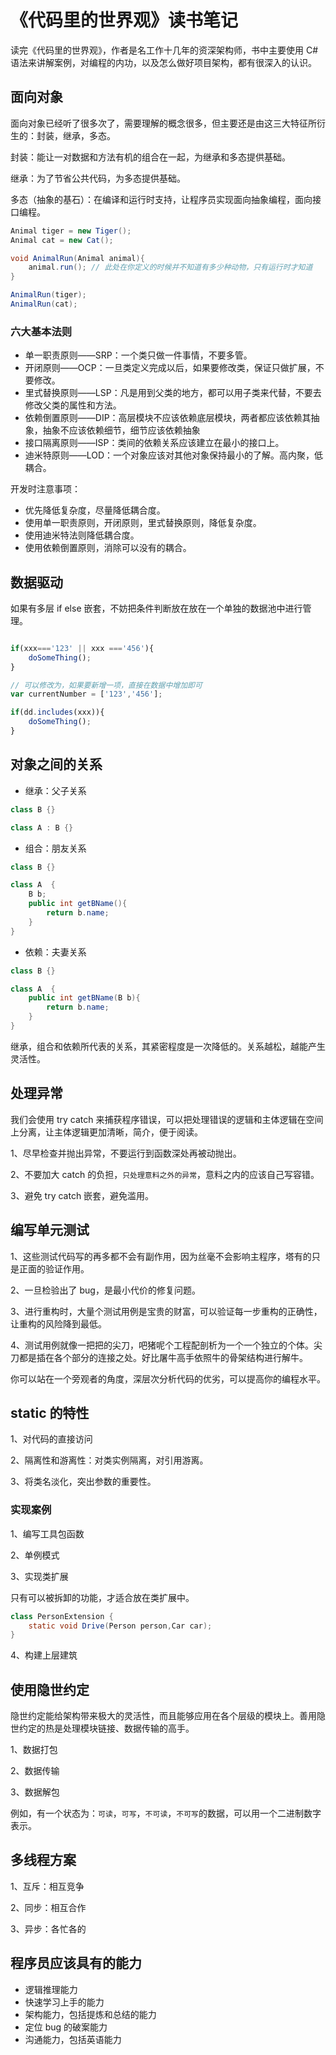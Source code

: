 # 《代码里的世界观》读书笔记

读完《代码里的世界观》，作者是名工作十几年的资深架构师，书中主要使用 C# 语法来讲解案例，对编程的内功，以及怎么做好项目架构，都有很深入的认识。

## 面向对象

面向对象已经听了很多次了，需要理解的概念很多，但主要还是由这三大特征所衍生的：封装，继承，多态。

封装：能让一对数据和方法有机的组合在一起，为继承和多态提供基础。

继承：为了节省公共代码，为多态提供基础。

多态（抽象的基石）：在编译和运行时支持，让程序员实现面向抽象编程，面向接口编程。

``` java
Animal tiger = new Tiger();
Animal cat = new Cat();

void AnimalRun(Animal animal){
    animal.run(); // 此处在你定义的时候并不知道有多少种动物，只有运行时才知道
}

AnimalRun(tiger);
AnimalRun(cat);
```

### 六大基本法则

* 单一职责原则——SRP：一个类只做一件事情，不要多管。
* 开闭原则——OCP：一旦类定义完成以后，如果要修改类，保证只做扩展，不要修改。
* 里式替换原则——LSP：凡是用到父类的地方，都可以用子类来代替，不要去修改父类的属性和方法。
* 依赖倒置原则——DIP：高层模块不应该依赖底层模块，两者都应该依赖其抽象，抽象不应该依赖细节，细节应该依赖抽象
* 接口隔离原则——ISP：类间的依赖关系应该建立在最小的接口上。
* 迪米特原则——LOD：一个对象应该对其他对象保持最小的了解。高内聚，低耦合。

开发时注意事项：

* 优先降低复杂度，尽量降低耦合度。
* 使用单一职责原则，开闭原则，里式替换原则，降低复杂度。
* 使用迪米特法则降低耦合度。
* 使用依赖倒置原则，消除可以没有的耦合。

## 数据驱动

如果有多层 if else 嵌套，不妨把条件判断放在放在一个单独的数据池中进行管理。

```js

if(xxx==='123' || xxx ==='456'){
    doSomeThing();
}

// 可以修改为，如果要新增一项，直接在数据中增加即可
var currentNumber = ['123','456'];

if(dd.includes(xxx)){
    doSomeThing();
}

```

## 对象之间的关系

* 继承：父子关系

```java
class B {}

class A : B {}
```

* 组合：朋友关系

```java
class B {}

class A  {
    B b;
    public int getBName(){
        return b.name;
    }
}
```

* 依赖：夫妻关系

```java
class B {}

class A  {
    public int getBName(B b){
        return b.name;
    }
}

```

继承，组合和依赖所代表的关系，其紧密程度是一次降低的。关系越松，越能产生灵活性。

## 处理异常

我们会使用 try catch 来捕获程序错误，可以把处理错误的逻辑和主体逻辑在空间上分离，让主体逻辑更加清晰，简介，便于阅读。

1、尽早检查并抛出异常，不要运行到函数深处再被动抛出。

2、不要加大 catch 的负担，`只处理意料之外的异常`，意料之内的应该自己写容错。

3、避免 try catch 嵌套，避免滥用。

## 编写单元测试

1、这些测试代码写的再多都不会有副作用，因为丝毫不会影响主程序，塔有的只是正面的验证作用。

2、一旦检验出了 bug，是最小代价的修复问题。

3、进行重构时，大量个测试用例是宝贵的财富，可以验证每一步重构的正确性，让重构的风险降到最低。

4、测试用例就像一把把的尖刀，吧猪呢个工程配剖析为一个一个独立的个体。尖刀都是插在各个部分的连接之处。好比屠牛高手依照牛的骨架结构进行解牛。

你可以站在一个旁观者的角度，深层次分析代码的优劣，可以提高你的编程水平。

## static 的特性

1、对代码的直接访问

2、隔离性和游离性：对类实例隔离，对引用游离。

3、将类名淡化，突出参数的重要性。

### 实现案例

1、编写工具包函数

2、单例模式

3、实现类扩展

只有可以被拆卸的功能，才适合放在类扩展中。

``` java
class PersonExtension {
    static void Drive(Person person,Car car);
}
```

4、构建上层建筑

## 使用隐世约定

隐世约定能给架构带来极大的灵活性，而且能够应用在各个层级的模块上。善用隐世约定的热是处理模块链接、数据传输的高手。

1、数据打包

2、数据传输

3、数据解包

例如，有一个状态为：`可读`，`可写`，`不可读`，`不可写`的数据，可以用一个二进制数字表示。

## 多线程方案

1、互斥：相互竞争

2、同步：相互合作

3、异步：各忙各的

## 程序员应该具有的能力

* 逻辑推理能力
* 快速学习上手的能力
* 架构能力，包括提炼和总结的能力
* 定位 bug 的破案能力
* 沟通能力，包括英语能力
